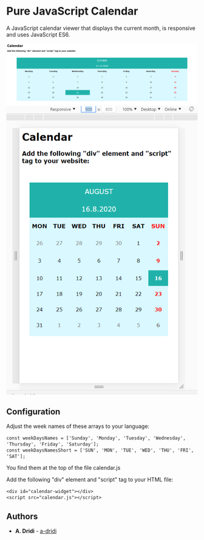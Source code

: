 # Pure JavaScript Calendar

A JavaScript calendar viewer that displays the current month, is responsive and uses JavaScript ES6. 

![Screenshot of Calendar](https://raw.githubusercontent.com/a-dridi/JS_calendar/master/screenshot.PNG)
![Screenshot 2 of Calendar](https://raw.githubusercontent.com/a-dridi/JS_calendar/master/screenshot2.PNG)


## Configuration

Adjust the week names of these arrays to your language:

```
const weekDaysNames = ['Sunday', 'Monday', 'Tuesday', 'Wednesday', 'Thursday', 'Friday', 'Saturday'];
const weekDaysNamesShort = ['SUN', 'MON', 'TUE', 'WED', 'THU', 'FRI', 'SAT'];
```
You find them at the top of the file calendar.js
	

Add the following "div" element and "script" tag to your HTML file: 
```
<div id="calendar-widget"></div>
<script src="calendar.js"></script>
```



## Authors

* **A. Dridi** - [a-dridi](https://github.com/a-dridi/)


